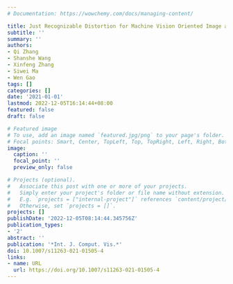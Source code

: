 ```yaml
---
# Documentation: https://wowchemy.com/docs/managing-content/

title: Just Recognizable Distortion for Machine Vision Oriented Image and Video Coding
subtitle: ''
summary: ''
authors:
- Qi Zhang
- Shanshe Wang
- Xinfeng Zhang
- Siwei Ma
- Wen Gao
tags: []
categories: []
date: '2021-01-01'
lastmod: 2022-12-05T16:14:44+08:00
featured: false
draft: false

# Featured image
# To use, add an image named `featured.jpg/png` to your page's folder.
# Focal points: Smart, Center, TopLeft, Top, TopRight, Left, Right, BottomLeft, Bottom, BottomRight.
image:
  caption: ''
  focal_point: ''
  preview_only: false

# Projects (optional).
#   Associate this post with one or more of your projects.
#   Simply enter your project's folder or file name without extension.
#   E.g. `projects = ["internal-project"]` references `content/project/deep-learning/index.md`.
#   Otherwise, set `projects = []`.
projects: []
publishDate: '2022-12-05T08:14:44.345756Z'
publication_types:
- '2'
abstract: ''
publication: '*Int. J. Comput. Vis.*'
doi: 10.1007/s11263-021-01505-4
links:
- name: URL
  url: https://doi.org/10.1007/s11263-021-01505-4
---
```

